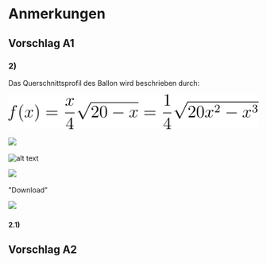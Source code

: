 # Anmerkungen
## Vorschlag A1

### **2)**

Das Querschnittsprofil des Ballon wird beschrieben durch:

![](https://raw.githubusercontent.com/fabianehlert/MatheLK-Abituraufgaben/master/2011/Analysis/res/2011_a1_task2_001.png)

<img src="http://latex.codecogs.com/svg.latex?f(x)=\frac{x}{4}\sqrt{20-x}=\frac{1}{4}\sqrt{20x^2-x^3}" border="0"/>

![alt text][logo]

[logo]: http://latex.codecogs.com/png.latex?f(x)=\frac{x}{4}\sqrt{20-x}=\frac{1}{4}\sqrt{20x^2-x^3} "Logo Title Text 2"

![](http://rogercortesi.com/eqn/tempimagedir/eqn2997.png)

"Download"

![](http://latex.codecogs.com/gif.download?%5Cfrac%7B1+sin%28x%5E2%29%7D%7Bx%5E2%7D)

#### **2.1)**

## Vorschlag A2

